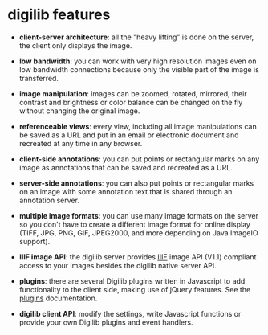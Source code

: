 # digilib features

* **client-server architecture**: all the "heavy lifting" is done on the 
  server, the client only displays the image.
  
* **low bandwidth**: you can work with very high resolution images even on
  low bandwidth connections because only the visible part of the image is 
  transferred.
  
* **image manipulation**: images can be zoomed, rotated, mirrored, their
  contrast and brightness or color balance can be changed on the fly without
  changing the original image.
  
* **referenceable views**: every view, including all image manipulations can
  be saved as a URL and put in an email or electronic document and recreated 
  at any time in any browser.
  
* **client-side annotations**: you can put points or rectangular marks on
  any image as annotations that can be saved and recreated as a URL.
  
* **server-side annotations**: you can also put points or rectangular marks
  on an image with some annotation text that is shared through an annotation
  server.
  
* **multiple image formats**: you can use many image formats on the server
  so you don't have to create a different image format for online display (TIFF, 
  JPG, PNG, GIF, JPEG2000, and more depending on Java ImageIO support).
  
* **IIIF image API**: the digilib server provides [IIIF](http://iiif.io)
  image API (V1.1) compliant access to your images besides the digilib native server API.
  
* **plugins**: there are several Digilib plugins written in Javascript to add functionality to the client side, making use of jQuery features. See the [plugins](plugins.html) documentation.

* **digilib client API**: modify the settings, write Javascript functions or provide your own Digilib plugins and event handlers.